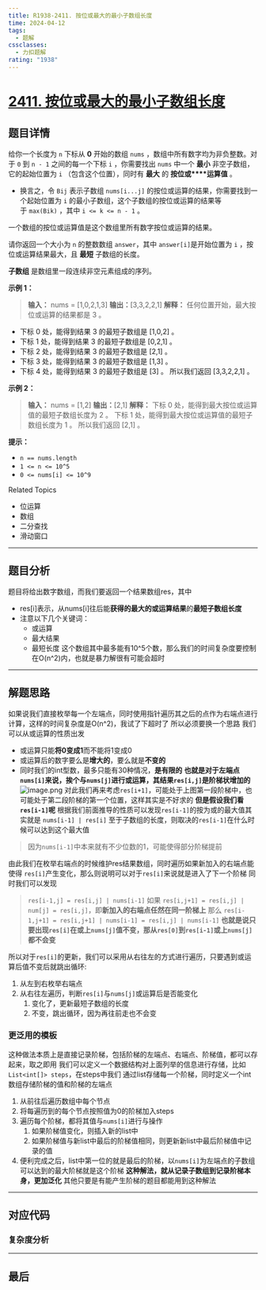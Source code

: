 ```yaml
---
title: R1938-2411. 按位或最大的最小子数组长度
time: 2024-04-12
tags:
  - 题解
cssclasses:
  - 力扣题解
rating: "1938"
---
```

# [2411. 按位或最大的最小子数组长度](https://leetcode.cn/problems/smallest-subarrays-with-maximum-bitwise-or/)
## 题目详情

给你一个长度为 `n` 下标从 **0** 开始的数组 `nums` ，数组中所有数字均为非负整数。对于 `0` 到 `n - 1` 之间的每一个下标 `i` ，你需要找出 `nums` 中一个 **最小** 非空子数组，它的起始位置为 `i` （包含这个位置），同时有 **最大** 的 **按位或****运算值** 。

- 换言之，令 `Bij` 表示子数组 `nums[i...j]` 的按位或运算的结果，你需要找到一个起始位置为 `i` 的最小子数组，这个子数组的按位或运算的结果等于 `max(Bik)` ，其中 `i <= k <= n - 1` 。

一个数组的按位或运算值是这个数组里所有数字按位或运算的结果。

请你返回一个大小为 `n` 的整数数组 `answer`，其中 `answer[i]`是开始位置为 `i` ，按位或运算结果最大，且 **最短** 子数组的长度。

**子数组** 是数组里一段连续非空元素组成的序列。

**示例 1：**

> **输入：** nums = [1,0,2,1,3]
> **输出：**[3,3,2,2,1]
> **解释：**
> 任何位置开始，最大按位或运算的结果都是 3 。

- 下标 0 处，能得到结果 3 的最短子数组是 [1,0,2] 。
- 下标 1 处，能得到结果 3 的最短子数组是 [0,2,1] 。
- 下标 2 处，能得到结果 3 的最短子数组是 [2,1] 。
- 下标 3 处，能得到结果 3 的最短子数组是 [1,3] 。
- 下标 4 处，能得到结果 3 的最短子数组是 [3] 。
所以我们返回 [3,3,2,2,1] 。

**示例 2：**

> **输入：** nums = [1,2]
> **输出：**[2,1]
> **解释：**
> 下标 0 处，能得到最大按位或运算值的最短子数组长度为 2 。
> 下标 1 处，能得到最大按位或运算值的最短子数组长度为 1 。
> 所以我们返回 [2,1] 。

**提示：**

- `n == nums.length`
- `1 <= n <= 10^5`
- `0 <= nums[i] <= 10^9`

Related Topics

- 位运算
- 数组
- 二分查找
- 滑动窗口

---
## 题目分析

题目将给出数字数组，而我们要返回一个结果数组res，其中
- res[i]表示，从nums[i]往后能**获得的最大的或运算结果**的**最短子数组长度**
- 注意以下几个关键词：
	- 或运算
	- 最大结果
	- 最短长度
这个数组其中最多能有10^5个数，那么我们的时间复杂度要控制在O(n^2)内，也就是暴力解很有可能会超时
---
## 解题思路

如果说我们直接枚举每一个左端点，同时使用指针遍历其之后的点作为右端点进行计算，这样的时间复杂度是O(n^2)，我试了下超时了
所以必须要换一个思路
我们可以从或运算的性质出发
- 或运算只能**将0变成1**而不能将1变成0
- 或运算后的数字要么是**增大的**，要么就是**不变的**
- 同时我们的int型数，最多只能有30种情况，**是有限的**
**也就是对于左端点`nums[i]`来说，挨个与`nums[j]`进行或运算，其结果`res[i,j]`是阶梯状增加的**
![image.png](https://pic.leetcode.cn/1713164654-vUiyGF-image.png)
对此我们再来考虑`res[i+1]`，可能处于上图第一段阶梯中，也可能处于第二段阶梯的第一个位置，这样其实是不好求的
**但是假设我们看`res[i-1]`呢**
根据我们前面推导的性质可以发现`res[i-1]`的按为或的最大值其实就是 `nums[i-1] | res[i]`
至于子数组的长度，则取决的`res[i-1]`在什么时候可以达到这个最大值
> 因为`nums[i-1]`中本来就有不少位数的1，可能使得部分阶梯提前

由此我们在枚举右端点的时候维护res结果数组，同时遍历如果新加入的右端点能使得
`res[i]`产生变化，那么则说明可以对于`res[i]`来说就是进入了下一个阶梯
同时我们可以发现
>`res[i-1,j] = res[i,j] | nums[i-1]`
如果 `res[i,j+1] = res[i,j] | num[j] = res[i,j]`，即**新加入的右端点任然在同一阶梯上**
那么 `res[i-1,j+1] = res[i,j+1] | nums[i-1] = res[i,j] | nums[i-1]`
**也就是说只要出现`res[i]`在或上`nums[j]`值不变，那从`res[0]`到`res[i-1]`或上`nums[j]`都不会变**

所以对于`res[i]`的更新，我们可以采用从右往左的方式进行遍历，只要遇到或运算后值不变后就跳出循环:
1. 从左到右枚举右端点
2. 从右往左遍历，判断`res[i]`与`nums[j]`或运算后是否能变化
	1. 变化了，更新最短子数组的长度
	2. 不变，跳出循环，因为再往前走也不会变
### 更泛用的模板

这种做法本质上是直接记录阶梯，包括阶梯的左端点、右端点、阶梯值，都可以存起来，取之即用
我们可以定义一个数据结构对上面列举的信息进行存储，比如`List<int[]> steps`，在steps中我们
通过list存储每一个阶梯，同时定义一个int数组存储阶梯的值和阶梯的左端点
1. 从前往后遍历数组中每个节点
2. 将每遍历到的每个节点按照值为0的阶梯加入steps
3. 遍历每个阶梯，都将其值与`nums[i]`进行与操作
	1. 如果阶梯值变化，则插入新的list中
	2. 如果阶梯值与新list中最后的阶梯值相同，则更新新list中最后阶梯值中记录的值
4. 便利完成之后，list中第一位的就是最后的阶梯，以`nums[i]`为左端点的子数组可以达到的最大阶梯就是这个阶梯
**这种解法，就从记录子数组到记录阶梯本身，更加泛化**
其他只要是有能产生阶梯的题目都能用到这种解法

---
## 对应代码



### 复杂度分析



---
## 最后



